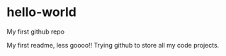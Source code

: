 # hello-world
My first github repo

My first readme, less goooo!!
Trying github to store all my code projects.
